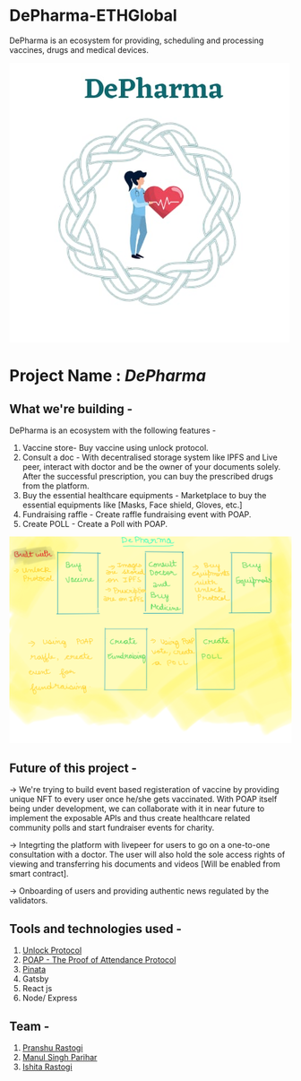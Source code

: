 # DePharma-ETHGlobal
DePharma is an ecosystem for providing, scheduling and processing vaccines, drugs and medical devices.

![DePharma Logo](./Images/DePharmaLogo.jpeg)


# Project Name  : ***DePharma***

## What we're building - 

DePharma is an ecosystem with the following features -

1. Vaccine store- Buy vaccine using unlock protocol.
2. Consult a doc - With decentralised storage system like IPFS and Live peer, interact with doctor and be the owner of your documents solely. After the successful prescription, you can buy the prescribed drugs from the platform.
3. Buy the essential healthcare equipments - Marketplace to buy the essential equipments like  [Masks, Face shield, Gloves, etc.]
4. Fundraising raffle - Create raffle fundraising event with POAP.
5. Create POLL - Create a Poll with POAP.

![Architecture Logo](./Images/architect.png)

## Future of this project - 

-> We're trying to build event based registeration of vaccine by providing unique NFT to every user once he/she gets vaccinated. With POAP itself being under development, we can collaborate with it in near future to implement the exposable APIs and thus create healthcare related community polls and start fundraiser events for charity.

-> Integrting the platform with livepeer for users to go on a one-to-one consultation with a doctor. The user will also hold the sole access rights of viewing and transferring his documents and videos [Will be enabled from smart contract].

-> Onboarding of users and providing authentic news regulated by the validators.


## Tools and technologies used - 

1. [Unlock Protocol](https://unlock-protocol.com/)
2. [POAP - The Proof of Attendance Protocol](https://www.poap.xyz/)
3. [Pinata](https://pinata.cloud/)
4. Gatsby
5. React js
6. Node/ Express

## Team -

1. [Pranshu Rastogi](https://github.com/pranshurastogi)
2. [Manul Singh Parihar](https://github.com/JeremyConnor)
3. [Ishita Rastogi](https://github.com/ishitarastogi)
